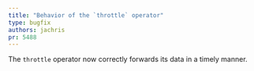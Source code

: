 ```yaml
---
title: "Behavior of the `throttle` operator"
type: bugfix
authors: jachris
pr: 5488
---
```


The `throttle` operator now correctly forwards its data in a timely manner.
